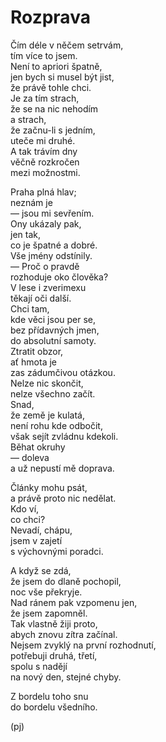 Rozprava  
========  
  
Čím déle v něčem setrvám,  
tím více to jsem.  
Není to apriori špatně,  
jen bych si musel být jist,  
že právě tohle chci.  
Je za tím strach,  
že se na nic nehodím  
a strach,  
že začnu-li s jedním,  
uteče mi druhé.  
A tak trávím dny  
věčně rozkročen  
mezi možnostmi.  
  
Praha plná hlav;  
neznám je  
— jsou mi sevřením.  
Ony ukázaly pak,  
jen tak,  
co je špatné a dobré.  
Vše jmény odstínily.  
 — Proč o pravdě  
rozhoduje oko člověka?  
V lese i zverimexu  
těkají oči další.  
Chci tam,  
kde věci jsou per se,  
bez přídavných jmen,  
do absolutní samoty.  
Ztratit obzor,  
ať hmota je  
zas zádumčivou otázkou.  
Nelze nic skončit,  
nelze všechno začít.  
Snad,  
že země je kulatá,  
není rohu kde odbočit,  
však sejít zvládnu kdekoli.  
Běhat okruhy  
— doleva  
a už nepustí mě doprava.

Články mohu psát,  
a právě proto nic nedělat.  
Kdo ví,  
co chci?  
Nevadí, chápu,  
jsem v zajetí  
s výchovnými poradci.  
  
A když se zdá,  
že jsem do dlaně pochopil,  
noc vše překryje.  
Nad ránem pak vzpomenu jen,  
že jsem zapomněl.  
Tak vlastně žiji proto,  
abych znovu zítra začínal.  
Nejsem zvyklý na první rozhodnutí,  
potřebuji druhá, třetí,  
spolu s nadějí  
na nový den, stejné chyby.  
  
Z bordelu toho snu  
do bordelu všedního.  
  
(pj)  
  
